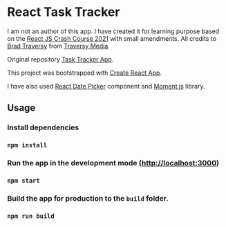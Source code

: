 # React Task Tracker

I am not an author of this app. I have created it for learning purpose based on the [React JS Crash Course 2021](https://youtu.be/w7ejDZ8SWv8) with small amendments. 
All credits to [Brad Traversy](https://github.com/bradtraversy) from [Traversy Media](https://www.youtube.com/c/TraversyMedia/featured).

Original repository [Task Tracker App](https://github.com/bradtraversy/react-crash-2021).

This project was bootstrapped with [Create React App](https://github.com/facebook/create-react-app).

I have also used [React Date Picker](https://github.com/Hacker0x01/react-datepicker) component and  [Moment.js](https://momentjs.com/) library.

## Usage

### Install dependencies

### `npm install`

### Run the app in the development mode ([http://localhost:3000](http://localhost:3000))

### `npm start`

### Build the app for production to the `build` folder.

### `npm run build`
